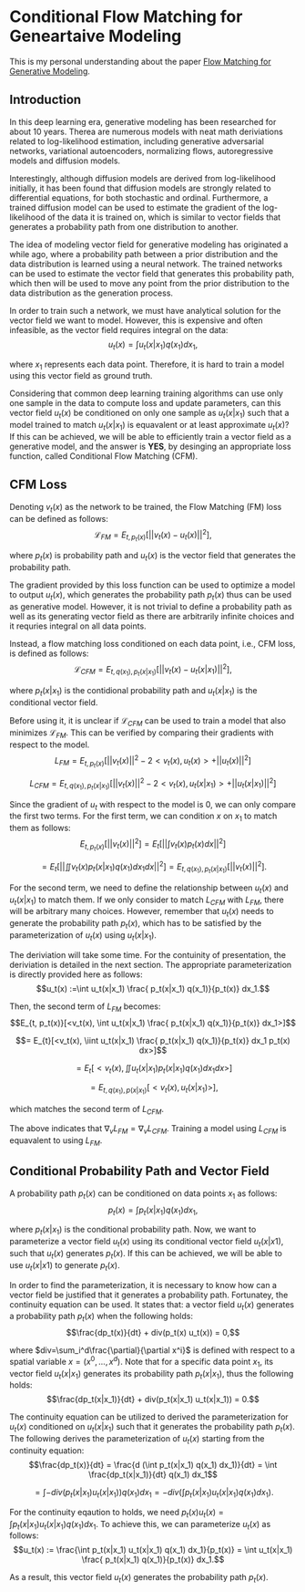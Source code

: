 # Conditional Flow Matching for Geneartaive Modeling
This is my personal understanding about the paper [Flow Matching for Generative Modeling](https://arxiv.org/abs/2210.02747).

## Introduction
In this deep learning era, generative modeling has been researched for about 10 years. Therea are numerous models with neat math deriviations related to log-likelihood estimation, including generative adversarial networks, variational autoencoders, normalizing flows, autoregressive models and diffusion models.

Interestingly, although diffusion models are derived from log-likelihood initially, it has been found that diffusion models are strongly related to differential equations, for both stochastic and ordinal. Furthermore, a trained diffusion model can be used to estimate the gradient of the log-likelihood of the data it is trained on, which is similar to vector fields that generates a probability path from one distribution to another.

The idea of modeling vector field for generative modeling has originated a while ago, where a probability path between a prior distribution and the data distribution is learned using a neural network. The trained networks can be used to estimate the vector field that generates this probability path, which then will be used to move any point from the prior distribution to the data distribution as the generation process.

In order to train such a network, we must have analytical solution for the vector field we want to model. However, this is expensive and often infeasible, as the vector field requires integral on the data: 
$$u_t(x) = \int u_t(x|x_1) q(x_1) dx_1, \tag{1}$$

where $x_1$ represents each data point. Therefore, it is hard to train a model using this vector field as ground truth.

Considering that common deep learning training algorithms can use only one sample in the data to compute loss and update parameters, can this vector field $u_t(x)$ be conditioned on only one sample as $u_t(x|x_1)$ such that a model trained to match $u_t(x|x_1)$ is equavalent or at least approximate $u_t(x)$? If this can be achieved, we will be able to efficiently train a vector field as a generative model, and the answer is **YES**, by desinging an appropriate loss function, called Conditional Flow Matching (CFM).

## CFM Loss
Denoting $v_t(x)$ as the network to be trained, the Flow Matching (FM) loss can be defined as follows:
$$\mathcal{L}_{FM} = E_{t, p_t(x)}[||v_t(x) - u_t(x)||^2],$$

where $p_t(x)$ is probability path and $u_t(x)$ is the vector field that generates the probability path.

The gradient provided by this loss function can be used to optimize a model to output $u_t(x)$, which generates the probability path $p_t(x)$ thus can be used as generative model. However, it is not trivial to define a probability path as well as its generating vector field as there are arbitrarily infinite choices and it requries integral on all data points.

Instead, a flow matching loss conditioned on each data point, i.e., CFM loss, is defined as follows:
$$\mathcal{L}_{CFM} = E_{t, q(x_1), p_t(x|x_1)}[||v_t(x) - u_t(x|x_1)||^2],$$

where $p_t(x|x_1)$ is the contidional probability path and $u_t(x|x_1)$ is the conditional vector field.

Before using it, it is unclear if $\mathcal{L}_{CFM}$ can be used to train a model that also minimizes $\mathcal{L}_{FM}$. This can be verified by comparing their gradients with respect to the model.
$$L_{FM}  = E_{t, p_t(x)}[||v_t(x)||^2 - 2 <v_t(x), u_t(x)> + ||u_t(x)||^2]$$

$$L_{CFM}  = E_{t, q(x_1), p_t(x|x_1)}[||v_t(x)||^2 - 2 <v_t(x), u_t(x|x_1)> + ||u_t(x|x_1)||^2]$$

Since the gradient of $u_t$ with respect to the model is 0, we can only compare the first two terms.
For the first term, we can condition $x$ on $x_1$ to match them as follows:
$$E_{t, p_t(x)}[||v_t(x)||^2] = E_{t}[||\int v_t(x) p_t(x) dx||^2]$$

$$ = E_{t}[||\iint v_t(x) p_t(x|x_1) q(x_1) dx_1 dx||^2] = E_{t, q(x_1), p_t(x|x_1)}[||v_t(x)||^2].$$

For the second term, we need to define the relationship between $u_t(x)$ and $u_t(x|x_1)$ to match them. If we only consider to match $L_{CFM}$ with $L_{FM}$, there will be arbitrary many choices. However, remember that $u_t(x)$ needs to generate the probability path $p_t(x)$, which has to be satisfied by the parameterization of $u_t(x)$ using $u_t(x|x_1)$.

The deriviation will take some time. For the contuinity of presentation, the deriviation is detailed in the next section. The appropriate parameterization is directly provided here as follows:
$$u_t(x) :=\int u_t(x|x_1) \frac{ p_t(x|x_1) q(x_1)}{p_t(x)} dx_1.$$

Then, the second term of $L_{FM}$ becomes:
$$E_{t, p_t(x)}[<v_t(x), \int u_t(x|x_1) \frac{ p_t(x|x_1) q(x_1)}{p_t(x)} dx_1>]$$

$$= E_{t}[<v_t(x), \iint u_t(x|x_1) \frac{ p_t(x|x_1) q(x_1)}{p_t(x)} dx_1 p_t(x) dx>]$$

$$= E_{t}[<v_t(x), \iint u_t(x|x_1) p_t(x|x_1) q(x_1) dx_1 dx>]$$

$$= E_{t, q(x_1), p(x|x_1)}[<v_t(x), u_t(x|x_1)>], $$

which matches the second term of $L_{CFM}$.

The above indicates that $\nabla_v L_{FM} = \nabla_v L_{CFM}$. Training a model using $L_{CFM}$ is equavalent to using $L_{FM}$.

## Conditional Probability Path and Vector Field
A probability path $p_t(x)$ can be conditioned on data points $x_1$ as follows: 
$$p_t(x) = \int p_t(x|x_1) q(x_1) dx_1,$$ 

where $p_t(x|x_1)$ is the conditional probability path. Now, we want to parameterize a vector field $u_t(x)$ using its conditional vector field $u_t(x|x1)$, such that $u_t(x)$ generates $p_t(x)$. If this can be achieved, we will be able to use $u_t(x|x1)$ to generate $p_t(x)$.

In order to find the parameterization, it is necessary to know how can a vector field be justified that it generates a probability path. Fortunatey, the continuity equation can be used. It states that: a vector field $u_t(x)$ generates a probability path $p_t(x)$ when the following holds: 
$$\frac{dp_t(x)}{dt} + div(p_t(x) u_t(x)) = 0,$$ 

where $div=\sum_i^d\frac{\partial}{\partial x^i}$ is defined with respect to a spatial variable $x=(x^0, ..., x^d)$. Note that for a specific data point $x_1$, its vector field $u_t(x|x_1)$ generates its probability path $p_t(x|x_1)$, thus the following holds:
$$\frac{dp_t(x|x_1)}{dt} + div(p_t(x|x_1) u_t(x|x_1)) = 0.$$

The continuity equation can be utilized to derived the parameterization for $u_t(x)$ conditioned on $u_t(x|x_1)$ such that it generates the probability path $p_t(x)$. The following derives the parameterization of $u_t(x)$ starting from the continuity equation:
$$\frac{dp_t(x)}{dt} = \frac{d (\int p_t(x|x_1) q(x_1) dx_1)}{dt} = \int \frac{dp_t(x|x_1)}{dt}  q(x_1) dx_1$$

$$= \int - div(p_t(x|x_1) u_t(x|x_1)) q(x_1) dx_1 = - div (\int p_t(x|x_1) u_t(x|x_1) q(x_1) dx_1).$$

For the continuity eqaution to holds, we need $p_t(x) u_t(x) = \int p_t(x|x_1) u_t(x|x_1) q(x_1) dx_1$. To achieve this, we can parameterize $u_t(x)$ as follows:
$$u_t(x) := \frac{\int p_t(x|x_1) u_t(x|x_1) q(x_1) dx_1}{p_t(x)} = \int u_t(x|x_1) \frac{ p_t(x|x_1) q(x_1)}{p_t(x)} dx_1.$$

As a result, this vector field $u_t(x)$ generates the probability path $p_t(x)$.